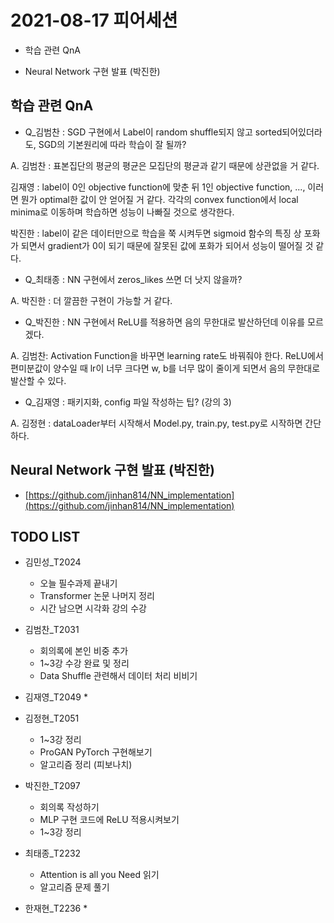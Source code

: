 # 2021-08-17 피어세션

- 학습 관련 QnA

- Neural Network 구현 발표 (박진한)

## 학습 관련 QnA

- Q_김범찬 : SGD 구현에서 Label이 random shuffle되지 않고 sorted되어있더라도, SGD의 기본원리에 따라 학습이 잘 될까?

A.
김범찬 : 표본집단의 평균의 평균은 모집단의 평균과 같기 때문에 상관없을 거 같다.

김재영 : label이 0인 objective function에 맞춘 뒤 1인 objective function, ..., 이러면 뭔가 optimal한 값이 안 얻어질 거 같다. 각각의 convex function에서 local minima로 이동하며 학습하면 성능이 나빠질 것으로 생각한다.

박진한 : label이 같은 데이터만으로 학습을 쭉 시켜두면 sigmoid 함수의 특징 상 포화가 되면서 gradient가 0이 되기 때문에 잘못된 값에 포화가 되어서 성능이 떨어질 것 같다.

- Q_최태종 : NN 구현에서 zeros_likes 쓰면 더 낫지 않을까?

A.
박진한 : 더 깔끔한 구현이 가능할 거 같다.

- Q_박진한 : NN 구현에서 ReLU를 적용하면 음의 무한대로 발산하던데 이유를 모르겠다.

A.
김범찬: Activation Function을 바꾸면 learning rate도 바꿔줘야 한다. ReLU에서 편미분값이 양수일 때 lr이 너무 크다면 w, b를 너무 많이 줄이게 되면서 음의 무한대로 발산할 수 있다.

- Q_김재영 : 패키지화, config 파일 작성하는 팁? (강의 3)

A. 
김정현 : dataLoader부터 시작해서 Model.py, train.py, test.py로 시작하면 간단하다.



## Neural Network 구현 발표 (박진한)

- [https://github.com/jinhan814/NN_implementation](https://github.com/jinhan814/NN_implementation)

## TODO LIST

* 김민성_T2024
  * 오늘 필수과제 끝내기
  * Transformer 논문 나머지 정리
  * 시간 남으면 시각화 강의 수강

* 김범찬_T2031
  * 회의록에 본인 비중 추가
  * 1~3강 수강 완료 및 정리
  * Data Shuffle 관련해서 데이터 처리 비비기

* 김재영_T2049
  * 

* 김정현_T2051
  * 1~3강 정리
  * ProGAN PyTorch 구현해보기
  * 알고리즘 정리 (피보나치)

* 박진한_T2097
  * 회의록 작성하기
  * MLP 구현 코드에 ReLU 적용시켜보기
  * 1~3강 정리

* 최태종_T2232
  * Attention is all you Need 읽기
  * 알고리즘 문제 풀기

* 한재현_T2236
  * 
